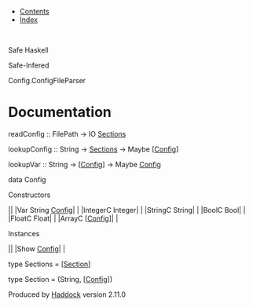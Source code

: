 -   [Contents](index.html)
-   [Index](doc-index.html)

 

Safe Haskell

Safe-Infered

Config.ConfigFileParser

Documentation
=============

readConfig :: FilePath -\> IO [Sections](Config-ConfigFileParser.html#t:Sections)

lookupConfig :: String -\> [Sections](Config-ConfigFileParser.html#t:Sections) -\> Maybe [[Config](Config-ConfigFileParser.html#t:Config)]

lookupVar :: String -\> [[Config](Config-ConfigFileParser.html#t:Config)] -\> Maybe [Config](Config-ConfigFileParser.html#t:Config)

data Config

Constructors

||
|Var String [Config](Config-ConfigFileParser.html#t:Config)| |
|IntegerC Integer| |
|StringC String| |
|BoolC Bool| |
|FloatC Float| |
|ArrayC [[Config](Config-ConfigFileParser.html#t:Config)]| |

Instances

||
|Show [Config](Config-ConfigFileParser.html#t:Config)| |

type Sections = [[Section](Config-ConfigFileParser.html#t:Section)]

type Section = (String, [[Config](Config-ConfigFileParser.html#t:Config)])

Produced by [Haddock](http://www.haskell.org/haddock/) version 2.11.0
